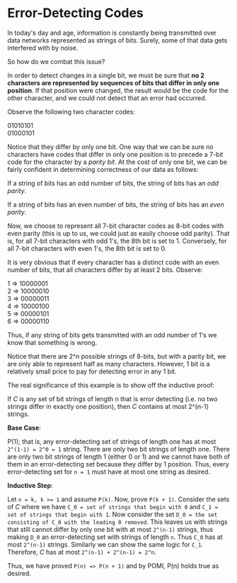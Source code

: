 # Error-Detecting Codes

In today's day and age, information is constantly being transmitted over data networks represented as strings of bits. Surely, some of that data gets interfered with by noise.

So how do we combat this issue?

In order to detect changes in a single bit, we must be sure that **no 2 characters are represented by sequences of bits that differ in only one position**. If that position were changed, the result would be the code for the other character, and we could not detect that an error had occurred.

Observe the following two character codes:

01010101\
01000101

Notice that they differ by only one bit. One way that we can be sure no characters have codes that differ in only one position is to precede a 7-bit code for the character by a *parity bit*. At the cost of only one bit, we can be fairly confident in determining correctness of our data as follows:

If a string of bits has an odd number of bits, the string of bits has an *odd parity*.

If a string of bits has an even number of bits, the string of bits has an *even parity*.

Now, we choose to represent all 7-bit character codes as 8-bit codes with even parity (this is up to us, we could just as easily choose odd parity). That is, for all 7-bit characters with odd 1's, the 8th bit is set to 1. Conversely, for all 7-bit characters with even 1's, the 8th bit is set to 0.

It is very obvious that if every character has a distinct code with an even number of bits, that all characters differ by at least 2 bits. Observe:

1 => 10000001\
2 => 10000010\
3 => 00000011\
4 => 10000100\
5 => 00000101\
6 => 00000110

Thus, if any string of bits gets transmitted with an odd number of 1's we know that something is wrong.

Notice that there are 2^n possible strings of 8-bits, but with a parity bit, we are only able to represent half as many characters. However, 1 bit is a relatively small price to pay for detecting error in any 1 bit.

The real significance of this example is to show off the inductive proof:

If *C* is any set of bit strings of length n that is error detecting (i.e. no two strings differ in exactly one position), then *C* contains at most 2^(n-1) strings.

**Base Case**: 

P(1); that is, any error-detecting set of strings of length one has at most `2^(1-1) = 2^0 = 1` string. There are only two bit strings of length one. There are only two bit strings of length 1 (either 0 or 1) and we cannot have both of them in an error-detecting set because they differ by 1 position. Thus, every error-detecting set for `n = 1` must have at most one string as desired.

**Inductive Step**: 

Let `n = k, k >= 1` and assume `P(k)`. Now, prove `P(k + 1)`. Consider the sets of *C* where we have `C_0 = set of strings that begin with 0` and `C_1 = set of strings that begin with 1`. Now consider the set `D_0 = the set consisting of C_0 with the leading 0 removed`. This leaves us with strings that still cannot differ by only one bit with at most `2^(n-1)` strings, thus making `D_0` an error-detecting set with strings of length `n`. Thus `C_0` has at most `2^(n-1)` strings. Similarly we can show the same logic for `C_1`. Therefore, *C* has at most `2^(n-1) + 2^(n-1) = 2^n`.

Thus, we have proved `P(n) => P(n + 1)` and by POMI, P(n) holds true as desired.
